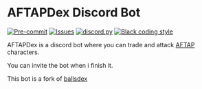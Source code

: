 # AFTAPDex Discord Bot

[![Pre-commit](https://github.com/laggron42/BallsDex-DiscordBot/actions/workflows/pre-commit.yml/badge.svg)](https://github.com/laggron42/BallsDex-DiscordBot/actions/workflows/pre-commit.yml)
[![Issues](https://img.shields.io/github/issues/laggron42/BallsDex-DiscordBot)](https://github.com/laggron42/BallsDex-DiscordBot/issues)
[![discord.py](https://img.shields.io/badge/discord-py-blue.svg)](https://github.com/Rapptz/discord.py)
[![Black coding style](https://img.shields.io/badge/code%20style-black-000000.svg)](https://github.com/ambv/black)

AFTAPDex is a discord bot where you can trade and attack [AFTAP](https://www.youtube.com/@FuntimesPosts) characters.

You can invite the bot when i finish it.


This bot is a fork of [ballsdex](https://github.com/laggron42/BallsDex-DiscordBot)
